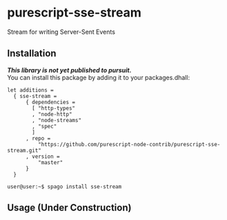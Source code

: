 # purescript-sse-stream
Stream for writing Server-Sent Events  

## Installation

***This library is not yet published to pursuit.***  
You can install this package by adding it to your packages.dhall:

```dhall
let additions =
  { sse-stream =
      { dependencies =
        [ "http-types"
        , "node-http"
        , "node-streams"
        , "spec"
        ]
      , repo =
          "https://github.com/purescript-node-contrib/purescript-sse-stream.git"
      , version =
          "master"
      }
  }
```
```console
user@user:~$ spago install sse-stream
```

## Usage (**Under Construction**)
